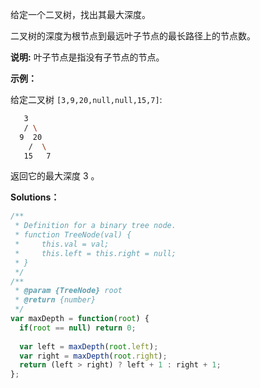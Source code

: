 给定一个二叉树，找出其最大深度。

二叉树的深度为根节点到最远叶子节点的最长路径上的节点数。

**说明:** 叶子节点是指没有子节点的节点。

**示例：**

给定二叉树 `[3,9,20,null,null,15,7]`:

```bash
   3
   / \
  9  20
    /  \
   15   7
```

返回它的最大深度 3 。

**Solutions：**

```js
/**
 * Definition for a binary tree node.
 * function TreeNode(val) {
 *     this.val = val;
 *     this.left = this.right = null;
 * }
 */
/**
 * @param {TreeNode} root
 * @return {number}
 */
var maxDepth = function(root) {
  if(root == null) return 0;
  
  var left = maxDepth(root.left);
  var right = maxDepth(root.right);
  return (left > right) ? left + 1 : right + 1;
};
```